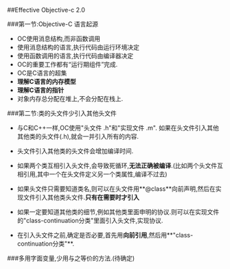 ##Effective Objective-c 2.0

###第一节:Objective-C 语言起源
* OC使用消息结构,而非函数调用
 * 使用消息结构的语言,执行代码由运行环境决定
 * 使用函数调用的语言,执行代码由编译器决定
 * OC的重要工作都有“运行期组件”完成.
* OC是C语言的超集
 * **理解C语言的内存模型**
 * **理解C语言的指针**
* 对象内存总分配在堆上,不会分配在栈上.

###第二节:类的头文件少引入其他头文件
* 与C和C++一样,OC使用"头文件 .h"和"实现文件 .m". 如果在头文件引入其他其他类的头文件(.h),就会一并引入所有的内容.
* 头文件引入其他类的头文件会增加编译时间.
* 如果两个类互相引入头文件,会导致死循环,**无法正确被编译**.(比如两个头文件互相引用,其中一个在头文件定义另一个类属性,编译不过去)

* 如果头文件只需要知道类名,则可以在头文件用**@class**向前声明,然后在实现文件引入其他类头文件.**只有在需要时才引入**
* 如果一定要知道其他类的细节,例如其他类里面申明的协议.则可以在实现文件的"class-continuation分类"里面引入头文件,实现协议.

* 在引入头文件之前,确定是否必要,首先用**向前引用**,然后用**"class-continuation分类"**.

###多用字面变量,少用与之等价的方法.(待确定)
